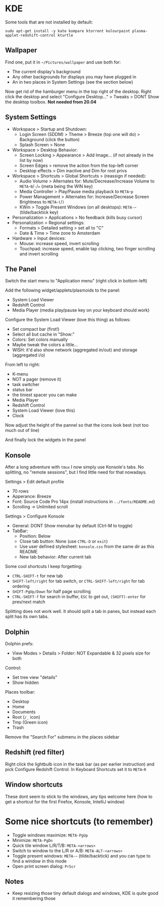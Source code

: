# KDE

Some tools that are not installed by default:

```
sudo apt-get install -y kate kompare ktorrent kolourpaint plasma-applet-redshift-control kturtle
```


## Wallpaper

Find one, put it in `~/Pictures/wallpaper` and use both for:

* The current display's background
* Any other backgrounds for displays you may have plugged in
* An in two places in System Settings (see the section below)

Now get rid of the hamburger menu in the top right of the desktop. Right click the desktop
and select "Configure Desktop..." > Tweaks > DONT Show the desktop toolbox. **Not needed from 20.04**


## System Settings

* Workspace > Startup and Shutdown:
  * Login Screen (SDDM) > Theme > Breeze (top one will do) > Background (click the button)
  * Splash Screen > None
* Workspace > Desktop Behavior:
  * Screen Locking > Appearance > Add Image... (if not already in the list by now)
  * Screen Edges > remove the action from the top-left corner
  * Desktop effects > Dim inactive and Dim for root privs
* Workspace > Shortcuts > Global Shortcuts > (reassign if needed):
  * Audio Volume > Alternates for: Mute/Decrease/Increase Volume to `META`-`0`/`-`/`=` (meta being the WIN key)
  * Media Controller > Play/Pause media playback to `META`-`p`
  * Power Management > Alternates for: Increase/Decrease Screen Brightness to `META`-`(`/`)`
  * KWin > Toggle Present Windows (on all desktops): `META-~` (tilde/backtick key)
* Personalization > Applications > No feedback (kills busy cursor)
* Personalization > Regional settings:
  * Formats > Detailed setting > set all to "C"
  * Date & Time > Time zone to Amsterdam
* Hardware > Input devices:
  * Mouse: increase speed, invert scrolling
  * Touchpad: increase speed, enable tap clicking, two finger scrolling and invert scrolling


## The Panel

Switch the start menu to "Application menu" (right click in bottom-left)

Add the following widget/applets/plasmoids to the panel:
 
* System Load Viewer
* Redshift Control
* Media Player (media play/pause key on your keyboard should work)

Configure the System Load Viewer (love this thing) as follows:
* Set compact bar (first!)
* Select all but cache in "Show:"
* Colors: Set colors manually
* Maybe tweak the colors a little...
* WISH: it'd also show network (aggregated in/out) and storage (aggregated i/o)

From left to right:
* K-menu
* NOT a pager (remove it)
* task switcher
* status bar
* the tiniest spacer you can make
* Media Player
* Redshift Control
* System Load Viewer (love this)
* Clock

Now adjust the height of the pannel so that the icons look best (not too much out of line)

And finally lock the widgets in the panel


## Konsole

After a long adventure with `tmux` I now simply use Konsole's tabs. No splitting, no "remote sessions", but I find little need for that nowadays.

Settings > Edit default profile
* 70 rows
* Apperance: Breeze
* Font: Source Code Pro 14px (install instructions in `../fonts/README.md`)
* Scrolling -> Unlimited scroll

Settings > Configure Konsole
* General: DONT Show menubar by default (Ctrl-M to toggle)
* TabBar:
  * Position: Below
  * Close tab button: None (use `CTRL-D` or `exit`)
  * Use user defined stylesheet: `konsole.css` from the same dir as this README
  * New tab behavior: After current tab

Some cool shortcuts I keep forgetting:

* `CTRL-SHIFT-t` for new tab
* `SHIFT-left/right` for tab switch, or `CTRL-SHIFT-left/right` for tab ordering
* `SHIFT-PgUp/Down` for half page scrolling
* `CTRL-SHIFT-f` for search in buffer, `ESC` to get out, `(SHIFT)-enter` for prev/next match

Splitting does not work well. It should split a tab in panes, but instead each split has its own tabs.


## Dolphin

Dolphin prefs:
* View Modes > Details > Folder: NOT Expandable & 32 pixels size for both

Control:
* Set tree view "details"
* Show hidden

Places toolbar:
* Desktop
* Home
* Documents
* Root (`/_` icon)
* Tmp (Green icon)
* Trash

Remove the "Search For" submenu in the places sidebar


## Redshift (red filter)

Right click the lightbulb icon in the task bar (as per earlier instruction) and pick Configure Redshift Control. In Keyboard Shortcuts set it to `META`-`R`


## Window shortcuts

These dont seem to stick to the windows, any tips welcome here (how to get a shortcut for the first Firefox, Konsole, IntelliJ window)


# Some nice shortcuts (to remember)

* Toggle windows maximize: `META-PgUp`
* Minimize: `META-PgDn`
* Quick tile window L/R/T/B: `META-<arrows>`
* Switch to window to the L/R or A/B: `META-ALT-<arrows>`
* Toggle present windows: `META-~` (tilde/backtick) and you can type to find a window in this mode
* Open print screen dialog: `PrScr`


## Notes

* Keep resizing those tiny default dialogs and windows, KDE is quite good it remembering those




